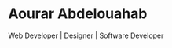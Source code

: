 <h1>Aourar Abdelouahab</h1>
        <p>Web Developer | Designer | Software Developer</p>
        <div class="social-links">
            <a href="https://www.linkedin.com/in/yourprofile" target="_blank"><i class="fab fa-linkedin"></i></a>
            <a href="https://github.com/yourgithub" target="_blank"><i class="fab fa-github"></i></a>
            <a href="mailto:your.email@example.com"><i class="fas fa-envelope"></i></a>
        </div>
